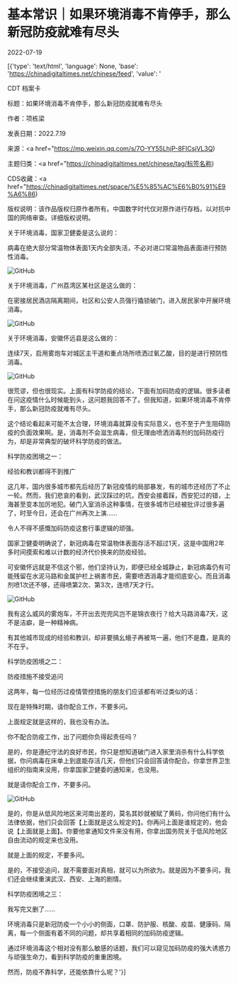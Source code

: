 # 基本常识｜如果环境消毒不肯停手，那么新冠防疫就难有尽头

2022-07-19

[{'type': 'text/html', 'language': None, 'base': 'https://chinadigitaltimes.net/chinese/feed', 'value': '

CDT 档案卡

标题：如果环境消毒不肯停手，那么新冠防疫就难有尽头

作者：项栋梁

发表日期：2022.7.19

来源：<a href="https://mp.weixin.qq.com/s/7O-YY55LhjP-8FICsjVL3Q)

主题归类：<a href="https://chinadigitaltimes.net/chinese/tag/标签名称)

CDS收藏：<a href="https://chinadigitaltimes.net/space/%E5%85%AC%E6%B0%91%E9%A6%86)

版权说明：该作品版权归原作者所有。中国数字时代仅对原作进行存档，以对抗中国的网络审查。详细版权说明。





关于环境消毒，国家卫健委是这么说的：

病毒在绝大部分常温物体表面1天内全部失活，不必对进口常温物品表面进行预防性消毒。

![GitHub](https://chinadigitaltimes.net/chinese/files/2022/07/post-684516-62d669c105a8d.png)

关于环境消毒，广州荔湾区某社区是这么做的：

在密接居民酒店隔离期间，社区和公安人员强行撬锁破门，进入居民家中开展环境消毒。

![GitHub](https://chinadigitaltimes.net/chinese/files/2022/07/post-684516-62d669c10ffaf.)

关于环境消毒，安徽怀远县是这么做的：

连续7天，启用雾炮车对城区主干道和重点场所喷洒过氧乙酸，目的是进行预防性消毒。

![GitHub](https://chinadigitaltimes.net/chinese/files/2022/07/post-684516-62d669c11a57c.)

很荒谬，但也很现实。上面有科学防疫的结论，下面有加码防疫的逻辑。很多读者在问这疫情什么时候能到头，这问题我回答不了。但我知道，如果环境消毒不肯停手，那么新冠防疫就难有尽头。

这个结论看起来可能不太合理，环境消毒就算没有实际意义，也不至于产生阻碍防疫的负面效果啊。是，消毒剂不会滋生病毒，但无理由喷洒消毒剂的加码防疫行为，却是非常典型的破坏科学防疫的做法。

科学防疫困境之一：

经验和教训都得不到推广

这几年，国内很多城市都先后经历了新冠疫情的局部暴发，有的城市还经历了不止一轮。然而，我们悲哀的看到，武汉踩过的坑，西安会接着踩，西安犯过的错，上海甚至变本加厉地犯。破门入室消杀这种事情，在很多城市已经被批评过很多遍了，时至今日，还会在广州再次上演……

令人不得不感慨加码防疫这套行事逻辑的顽强。

国家卫健委明确说了，新冠病毒在常温物体表面存活不超过1天，这是中国用2年多时间摸索和难以计数的经济代价换来的防疫经验。

可安徽怀远就是不信这个邪，他们坚持认为，即便已经全城静止，新冠病毒仍有可能残留在水泥马路和金属护栏上祸害市民，需要喷洒消毒才能彻底安心。而且消毒剂喷1次还不够，还得喷第2次、第3次，连喷7天才行。

![GitHub](https://chinadigitaltimes.net/chinese/files/2022/07/post-684516-62d669c124991.)

我有这么威风的雾炮车，不开出去兜兜风岂不是锦衣夜行？给大马路消毒7天，这不是洁癖，是一种精神病。

有其他城市现成的经验和教训，却非要搞幺蛾子再被骂一遍，他们不是蠢，是真的不在乎。

科学防疫困境之二：

防疫措施不接受追问

这两年，每一位经历过疫情管控措施的朋友们应该都有听过类似的话：



现在是特殊时期，请你配合工作，不要多问。

上面规定就是这样的，我也没有办法。

你不配合防疫工作，出了问题你负得起责任吗？



是的，你是遵纪守法的良好市民，你只是想知道破门进入家里消杀有什么科学依据，你问病毒在床单上到底能存活几天，但他们只会回答请你配合。你拿世界卫生组织的指南来没用，你拿国家卫健委的通知来，也没用。

就是请你配合工作，不要多问。

![GitHub](https://chinadigitaltimes.net/chinese/files/2022/07/post-684516-62d669c12d14a.)

是的，你是从低风险地区来河南出差的，莫名其妙就被赋了黄码，你问他们有什么法律依据，他们只会回答【上面就是这么规定的】。你再问上面是谁规定的，他会说【上面就是上面】。你要他拿通知文件来没有用，你拿出国务院关于低风险地区自由流动的规定来也没用。

就是上面的规定，不要多问。

是的，不接受追问，就不需要面对真相，就可以为所欲为。就是因为不要多问，我们还会继续重演武汉、西安、上海的剧情。

科学防疫困境之三：

我写完又删了……

环境消毒只是新冠防疫一个小小的侧面，口罩、防护服、核酸、疫苗、健康码、隔离，每一个侧面有着不同的问题，却共享着相同的加码防疫逻辑。

通过环境消毒这个相对没有那么敏感的话题，我们可以窥见加码防疫的强大诱惑力与顽强生命力，看到科学防疫的重重困境。

然而，防疫不靠科学，还能依靠什么呢？'}]